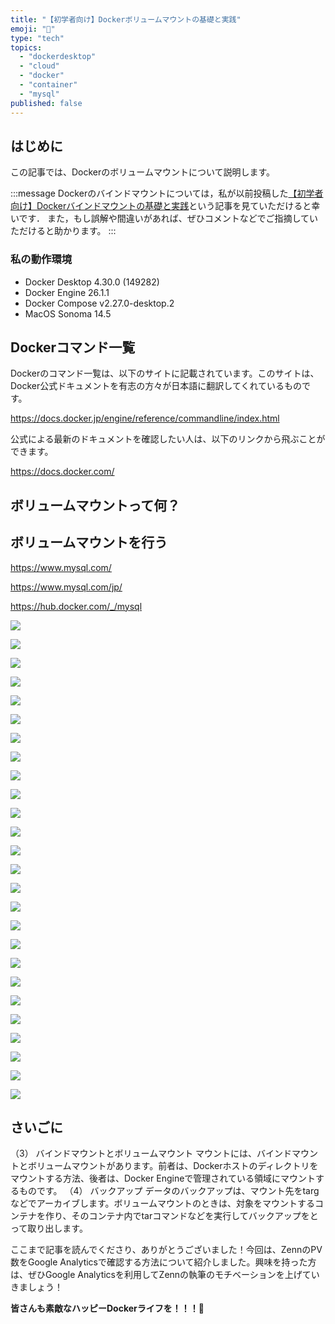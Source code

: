 ```yaml
---
title: "【初学者向け】Dockerボリュームマウントの基礎と実践"
emoji: "🐬"
type: "tech"
topics:
  - "dockerdesktop"
  - "cloud"
  - "docker"
  - "container"
  - "mysql"
published: false
---
```


## はじめに

この記事では、Dockerのボリュームマウントについて説明します。

:::message
Dockerのバインドマウントについては，私が以前投稿した[【初学者向け】Dockerバインドマウントの基礎と実践](https://zenn.dev/joho0724/articles/sankaku0724-newcreate17)という記事を見ていただけると幸いです．
また，もし誤解や間違いがあれば、ぜひコメントなどでご指摘していただけると助かります。
:::

### 私の動作環境

- Docker Desktop 4.30.0 (149282)
- Docker Engine 26.1.1
- Docker Compose v2.27.0-desktop.2
- MacOS Sonoma 14.5

## Dockerコマンド一覧

Dockerのコマンド一覧は、以下のサイトに記載されています。このサイトは、Docker公式ドキュメントを有志の方々が日本語に翻訳してくれているものです。

https://docs.docker.jp/engine/reference/commandline/index.html

公式による最新のドキュメントを確認したい人は、以下のリンクから飛ぶことができます。

https://docs.docker.com/

## ボリュームマウントって何？

## ボリュームマウントを行う

https://www.mysql.com/

https://www.mysql.com/jp/

https://hub.docker.com/_/mysql

![](/images/sankaku18/1.png)  

![](/images/sankaku18/2.png)  

![](/images/sankaku18/3.png)  

![](/images/sankaku18/4.png)  

![](/images/sankaku18/5.png)  

![](/images/sankaku18/6.png)  

![](/images/sankaku18/7.png)  

![](/images/sankaku18/8.png)  

![](/images/sankaku18/9.png)  

![](/images/sankaku18/10.png)  

![](/images/sankaku18/11.png)  

![](/images/sankaku18/12.png)  

![](/images/sankaku18/13.png)  

![](/images/sankaku18/14.png)  

![](/images/sankaku18/15.png)  

![](/images/sankaku18/16.png)  

![](/images/sankaku18/17.png)  

![](/images/sankaku18/18.png)  

![](/images/sankaku18/19.png)  

![](/images/sankaku18/20.png)  

![](/images/sankaku18/21.png)  

![](/images/sankaku18/22.png)  

![](/images/sankaku18/23.png)  

![](/images/sankaku18/24.png)  

![](/images/sankaku18/25.png)  

![](/images/sankaku18/26.png)  






## さいごに

（3） バインドマウントとボリュームマウント
マウントには、バインドマウントとボリュームマウントがあります。前者は、Dockerホストのディレクトリをマウントする方法、後者は、Docker Engineで管理されている領域にマウントするものです。
（4） バックアップ
データのバックアップは、マウント先をtargなどでアーカイブします。ボリュームマウントのときは、対象をマウントするコンテナを作り、そのコンテナ内でtarコマンドなどを実行してバックアップをとって取り出します。

ここまで記事を読んでくださり、ありがとうございました！今回は、ZennのPV数をGoogle Analyticsで確認する方法について紹介しました。興味を持った方は、ぜひGoogle Analyticsを利用してZennの執筆のモチベーションを上げていきましょう！

**皆さんも素敵なハッピーDockerライフを！！！🌸**

